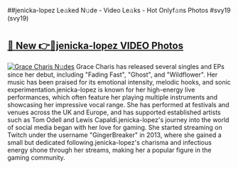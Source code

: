 ##jenicka-lopez Le𝚊ked N𝚞de - Video Le𝚊ks - Hot Onlyf𝚊ns Photos #svy19 (svy19)

# <h2><a href="https://mediaupload.pro?title=jenicka-lopez&ref=9FEB">🔗 New 👉🔴jenicka-lopez VIDEO Photos</a></h2>

[![Grace Charis N𝚞des](https://i.imgur.com/rIISA9y.gif)](https://mediaupload.pro?title=jenicka-lopez&ref=9FEB)
Grace Charis has released several singles and EPs since her debut, including "Fading Fast", "Ghost", and "Wildflower". Her music has been praised for its emotional intensity, melodic hooks, and sonic experimentation.jenicka-lopez is known for her high-energy live performances, which often feature her playing multiple instruments and showcasing her impressive vocal range. She has performed at festivals and venues across the UK and Europe, and has supported established artists such as Tom Odell and Lewis Capaldi.jenicka-lopez's journey into the world of social media began with her love for gaming. She started streaming on Twitch under the username "GingerBreaker" in 2013, where she gained a small but dedicated following.jenicka-lopez's charisma and infectious energy shone through her streams, making her a popular figure in the gaming community.
